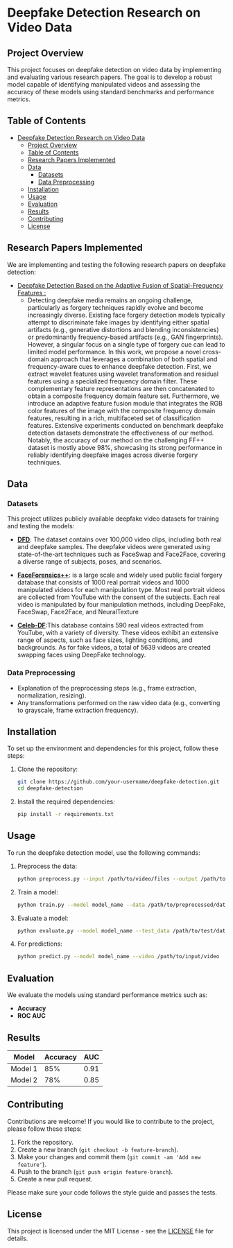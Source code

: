 

# Deepfake Detection Research on Video Data

## Project Overview

This project focuses on deepfake detection on video data by implementing and evaluating various research papers. The goal is to develop a robust model capable of identifying manipulated videos and assessing the accuracy of these models using standard benchmarks and performance metrics.

## Table of Contents

- [Deepfake Detection Research on Video Data](#deepfake-detection-research-on-video-data)
  - [Project Overview](#project-overview)
  - [Table of Contents](#table-of-contents)
  - [Research Papers Implemented](#research-papers-implemented)
  - [Data](#data)
    - [Datasets](#datasets)
    - [Data Preprocessing](#data-preprocessing)
  - [Installation](#installation)
  - [Usage](#usage)
  - [Evaluation](#evaluation)
  - [Results](#results)
  - [Contributing](#contributing)
  - [License](#license)

## Research Papers Implemented

We are implementing and testing the following research papers on deepfake detection:

- [Deepfake Detection Based on the Adaptive Fusion of Spatial-Frequency Features :](https://onlinelibrary.wiley.com/doi/10.1155/2024/7578036)  
  - Detecting deepfake media remains an ongoing challenge, particularly as forgery techniques rapidly evolve and become increasingly diverse. Existing face forgery detection models typically attempt to discriminate fake images by identifying either spatial artifacts (e.g., generative distortions and blending inconsistencies) or predominantly frequency-based artifacts (e.g., GAN fingerprints). However, a singular focus on a single type of forgery cue can lead to limited model performance. In this work, we propose a novel cross-domain approach that leverages a combination of both spatial and frequency-aware cues to enhance deepfake detection. First, we extract wavelet features using wavelet transformation and residual features using a specialized frequency domain filter. These complementary feature representations are then concatenated to obtain a composite frequency domain feature set. Furthermore, we introduce an adaptive feature fusion module that integrates the RGB color features of the image with the composite frequency domain features, resulting in a rich, multifaceted set of classification features. Extensive experiments conducted on benchmark deepfake detection datasets demonstrate the effectiveness of our method. Notably, the accuracy of our method on the challenging FF++ dataset is mostly above 98%, showcasing its strong performance in reliably identifying deepfake images across diverse forgery techniques.


## Data

### Datasets

This project utilizes publicly available deepfake video datasets for training and testing the models:

- **[DFD](URL)**: The dataset contains over 100,000 video clips, including both real and deepfake samples. The deepfake videos were generated using state-of-the-art techniques such as FaceSwap and Face2Face, covering a diverse range of subjects, poses, and scenarios. 

- **[FaceForensics++](URL)**: is a large scale and widely used public facial forgery database that consists of 1000 real portrait videos and 1000 manipulated videos for each manipulation type. Most real portrait videos are collected from YouTube with the consent of the subjects. Each real video is manipulated by four manipulation methods, including DeepFake, FaceSwap, Face2Face, and NeuralTexture

- **[Celeb-DF](URL)**:This database contains 590 real videos extracted from YouTube, with a variety of diversity. These videos exhibit an extensive range of aspects, such as face sizes, lighting conditions, and backgrounds. As for fake videos, a total of 5639 videos are created swapping faces using DeepFake technology.

  
### Data Preprocessing

- Explanation of the preprocessing steps (e.g., frame extraction, normalization, resizing).
- Any transformations performed on the raw video data (e.g., converting to grayscale, frame extraction frequency).

<!--## Model Implementation-->

<!--The project includes the following models based on the research papers:-->

<!--- **Model 1**: Description of the architecture and approach.-->
<!--- **Model 2**: Description of the architecture and approach.-->
  
<!--We have used various techniques such as convolutional neural networks (CNNs), recurrent neural networks (RNNs), and transformers to build and test the models.-->

<!--### Libraries and Frameworks-->

<!--- PyTorch,Keras 3.0-->
<!--- OpenCV-->
<!--- NumPy-->
<!--- Pandas-->
<!--- Scikit-learn-->
<!--- Matplotlib-->

## Installation

To set up the environment and dependencies for this project, follow these steps:

1. Clone the repository:
    ```bash
    git clone https://github.com/your-username/deepfake-detection.git
    cd deepfake-detection
    ```
2. Install the required dependencies:
    ```bash
    pip install -r requirements.txt
    ```

## Usage

To run the deepfake detection model, use the following commands:

1. Preprocess the data:
    ```bash
    python preprocess.py --input /path/to/video/files --output /path/to/output
    ```
   
2. Train a model:
    ```bash
    python train.py --model model_name --data /path/to/preprocessed/data
    ```

3. Evaluate a model:
    ```bash
    python evaluate.py --model model_name --test_data /path/to/test/data
    ```

4. For predictions:
    ```bash
    python predict.py --model model_name --video /path/to/input/video
    ```

## Evaluation

We evaluate the models using standard performance metrics such as:

- **Accuracy**
- **ROC AUC**

<!--We report the evaluation results in the following formats:-->

<!--- **Confusion Matrix**-->
<!--- **Precision-Recall Curve**-->
<!--- **ROC Curve**-->

## Results

| Model | Accuracy  | AUC |
|-------|----------|------|
| Model 1 | 85% |  0.91 |
| Model 2 | 78% |  0.85 |



## Contributing

Contributions are welcome! If you would like to contribute to the project, please follow these steps:

1. Fork the repository.
2. Create a new branch (`git checkout -b feature-branch`).
3. Make your changes and commit them (`git commit -am 'Add new feature'`).
4. Push to the branch (`git push origin feature-branch`).
5. Create a new pull request.

Please make sure your code follows the style guide and passes the tests.

## License

This project is licensed under the MIT License - see the [LICENSE](LICENSE) file for details.